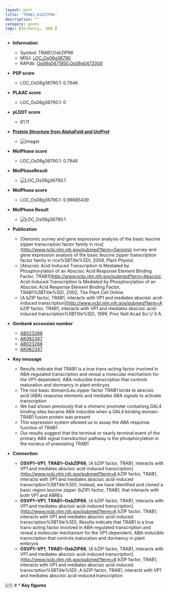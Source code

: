 ```yaml
---
layout: post
title: "TRAB1,OsbZIP66"
description: ""
category: genes
tags: [dormancy,  ABA ]
---
```


* **Information**  
    + Symbol: TRAB1,OsbZIP66  
    + MSU: [LOC_Os08g36790](http://rice.plantbiology.msu.edu/cgi-bin/ORF_infopage.cgi?orf=LOC_Os08g36790)  
    + RAPdb: [Os08g0471950](http://rapdb.dna.affrc.go.jp/viewer/gbrowse_details/irgsp1?name=Os08g0471950),[Os08g0472000](http://rapdb.dna.affrc.go.jp/viewer/gbrowse_details/irgsp1?name=Os08g0472000)  

* **PSP score**  
    + LOC_Os08g36790.1: 0.7946 

* **PLAAC score**  
    + LOC_Os08g36790.1: 0 

* **pLDDT score**
    + 61.11

* **[Protein Structure from AlphaFold and UniProt](https://www.uniprot.org/uniprotkb/Q6ZDF3/entry#structure)**
    + ![image](https://ricepsp.github.io/images/Q6/AF-Q6ZDF3-F1.png))

* **MolPhase score**
    + LOC_Os08g36790.1: 0.7946

* **MolPhaseResult**
    + ![LOC_Os08g36790.1](https://ricepsp.github.io/pictures/LOC_Os08g/LOC_Os08g36790.1.png)

* **MolPhase score**
    + LOC_Os08g36790.1: 0.99885439

* **MolPhase Result**
    + ![LOC_Os08g36790.1](https://304243504.github.io/Pictures/LOC_Os08g/LOC_Os08g36790.1.png)

* **Publication**  
    + [Genomic survey and gene expression analysis of the basic leucine zipper transcription factor family in rice](http://www.ncbi.nlm.nih.gov/pubmed?term=Genomic survey and gene expression analysis of the basic leucine zipper transcription factor family in rice%5BTitle%5D), 2008, Plant Physiol.
    + [Abscisic Acid-Induced Transcription Is Mediated by Phosphorylation of an Abscisic Acid Response Element Binding Factor, TRAB1](http://www.ncbi.nlm.nih.gov/pubmed?term=Abscisic Acid-Induced Transcription Is Mediated by Phosphorylation of an Abscisic Acid Response Element Binding Factor, TRAB1%5BTitle%5D), 2002, The Plant Cell Online.
    + [A bZIP factor, TRAB1, interacts with VP1 and mediates abscisic acid-induced transcription](http://www.ncbi.nlm.nih.gov/pubmed?term=A bZIP factor, TRAB1, interacts with VP1 and mediates abscisic acid-induced transcription%5BTitle%5D), 1999, Proc Natl Acad Sci U S A.

* **Genbank accession number**  
    + [AB023288](http://www.ncbi.nlm.nih.gov/nuccore/AB023288)
    + [AK062347](http://www.ncbi.nlm.nih.gov/nuccore/AK062347)
    + [AB023288](http://www.ncbi.nlm.nih.gov/nuccore/AB023288)
    + [AK062347](http://www.ncbi.nlm.nih.gov/nuccore/AK062347)

* **Key message**  
    + Results indicate that TRAB1 is a true trans-acting factor involved in ABA-regulated transcription and reveal a molecular mechanism for the VP1-dependent, ABA-inducible transcription that controls maturation and dormancy in plant embryos
    + The rice basic domain/Leu zipper factor TRAB1 binds to abscisic acid (ABA) response elements and mediates ABA signals to activate transcription
    + We had shown previously that a chimeric promoter containing GAL4 binding sites became ABA inducible when a GAL4 binding domain-TRAB1 fusion protein was present
    + This expression system allowed us to assay the ABA response function of TRAB1
    + Our results suggest that the terminal or nearly terminal event of the primary ABA signal transduction pathway is the phosphorylation in the nucleus of preexisting TRAB1

* **Connection**  
    + __OSVP1~VP1__, __TRAB1~OsbZIP66__, [A bZIP factor, TRAB1, interacts with VP1 and mediates abscisic acid-induced transcription](http://www.ncbi.nlm.nih.gov/pubmed?term=A bZIP factor, TRAB1, interacts with VP1 and mediates abscisic acid-induced transcription%5BTitle%5D), Instead, we have identified and cloned a basic region leucine zipper (bZIP) factor, TRAB1, that interacts with both VP1 and ABREs
    + __OSVP1~VP1__, __TRAB1~OsbZIP66__, [A bZIP factor, TRAB1, interacts with VP1 and mediates abscisic acid-induced transcription](http://www.ncbi.nlm.nih.gov/pubmed?term=A bZIP factor, TRAB1, interacts with VP1 and mediates abscisic acid-induced transcription%5BTitle%5D), Results indicate that TRAB1 is a true trans-acting factor involved in ABA-regulated transcription and reveal a molecular mechanism for the VP1-dependent, ABA-inducible transcription that controls maturation and dormancy in plant embryos
    + __OSVP1~VP1__, __TRAB1~OsbZIP66__, [A bZIP factor, TRAB1, interacts with VP1 and mediates abscisic acid-induced transcription](http://www.ncbi.nlm.nih.gov/pubmed?term=A bZIP factor, TRAB1, interacts with VP1 and mediates abscisic acid-induced transcription%5BTitle%5D), A bZIP factor, TRAB1, interacts with VP1 and mediates abscisic acid-induced transcription

[//]: # * **Key figures**  


